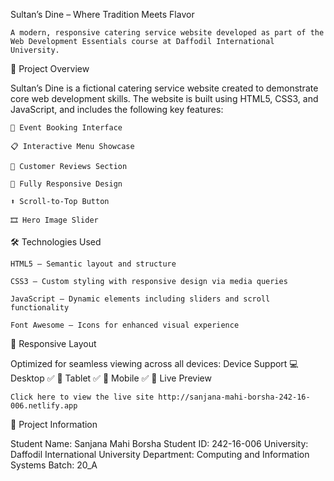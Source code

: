 Sultan’s Dine – Where Tradition Meets Flavor

    A modern, responsive catering service website developed as part of the Web Development Essentials course at Daffodil International University.

📌 Project Overview

Sultan’s Dine is a fictional catering service website created to demonstrate core web development skills. The website is built using HTML5, CSS3, and JavaScript, and includes the following key features:

    📅 Event Booking Interface

    📋 Interactive Menu Showcase

    🌟 Customer Reviews Section

    📱 Fully Responsive Design

    ⬆️ Scroll-to-Top Button

    🎞️ Hero Image Slider

🛠️ Technologies Used

    HTML5 – Semantic layout and structure

    CSS3 – Custom styling with responsive design via media queries

    JavaScript – Dynamic elements including sliders and scroll functionality

    Font Awesome – Icons for enhanced visual experience

📱 Responsive Layout

Optimized for seamless viewing across all devices:
Device	Support
💻 Desktop	✅
📱 Tablet	✅
📲 Mobile	✅
🔗 Live Preview

    Click here to view the live site http://sanjana-mahi-borsha-242-16-006.netlify.app

📧 Project Information

Student Name: Sanjana Mahi Borsha
Student ID: 242-16-006
University: Daffodil International University
Department: Computing and Information Systems
Batch: 20_A
